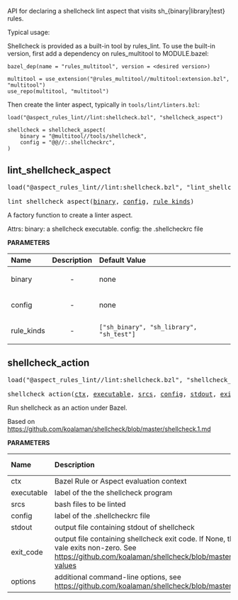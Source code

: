 <!-- Generated with Stardoc: http://skydoc.bazel.build -->

API for declaring a shellcheck lint aspect that visits sh_{binary|library|test} rules.

Typical usage:

Shellcheck is provided as a built-in tool by rules_lint. To use the built-in version, first add a dependency on rules_multitool to MODULE.bazel:

```starlark
bazel_dep(name = "rules_multitool", version = <desired version>)

multitool = use_extension("@rules_multitool//multitool:extension.bzl", "multitool")
use_repo(multitool, "multitool")
```

Then create the linter aspect, typically in `tools/lint/linters.bzl`:

```starlark
load("@aspect_rules_lint//lint:shellcheck.bzl", "shellcheck_aspect")

shellcheck = shellcheck_aspect(
    binary = "@multitool//tools/shellcheck",
    config = "@@//:.shellcheckrc",
)
```

<a id="lint_shellcheck_aspect"></a>

## lint_shellcheck_aspect

<pre>
load("@aspect_rules_lint//lint:shellcheck.bzl", "lint_shellcheck_aspect")

lint_shellcheck_aspect(<a href="#lint_shellcheck_aspect-binary">binary</a>, <a href="#lint_shellcheck_aspect-config">config</a>, <a href="#lint_shellcheck_aspect-rule_kinds">rule_kinds</a>)
</pre>

A factory function to create a linter aspect.

Attrs:
    binary: a shellcheck executable.
    config: the .shellcheckrc file

**PARAMETERS**


| Name  | Description | Default Value |
| :------------- | :------------- | :------------- |
| <a id="lint_shellcheck_aspect-binary"></a>binary |  <p align="center"> - </p>   |  none |
| <a id="lint_shellcheck_aspect-config"></a>config |  <p align="center"> - </p>   |  none |
| <a id="lint_shellcheck_aspect-rule_kinds"></a>rule_kinds |  <p align="center"> - </p>   |  `["sh_binary", "sh_library", "sh_test"]` |


<a id="shellcheck_action"></a>

## shellcheck_action

<pre>
load("@aspect_rules_lint//lint:shellcheck.bzl", "shellcheck_action")

shellcheck_action(<a href="#shellcheck_action-ctx">ctx</a>, <a href="#shellcheck_action-executable">executable</a>, <a href="#shellcheck_action-srcs">srcs</a>, <a href="#shellcheck_action-config">config</a>, <a href="#shellcheck_action-stdout">stdout</a>, <a href="#shellcheck_action-exit_code">exit_code</a>, <a href="#shellcheck_action-options">options</a>)
</pre>

Run shellcheck as an action under Bazel.

Based on https://github.com/koalaman/shellcheck/blob/master/shellcheck.1.md


**PARAMETERS**


| Name  | Description | Default Value |
| :------------- | :------------- | :------------- |
| <a id="shellcheck_action-ctx"></a>ctx |  Bazel Rule or Aspect evaluation context   |  none |
| <a id="shellcheck_action-executable"></a>executable |  label of the the shellcheck program   |  none |
| <a id="shellcheck_action-srcs"></a>srcs |  bash files to be linted   |  none |
| <a id="shellcheck_action-config"></a>config |  label of the .shellcheckrc file   |  none |
| <a id="shellcheck_action-stdout"></a>stdout |  output file containing stdout of shellcheck   |  none |
| <a id="shellcheck_action-exit_code"></a>exit_code |  output file containing shellcheck exit code. If None, then fail the build when vale exits non-zero. See https://github.com/koalaman/shellcheck/blob/master/shellcheck.1.md#return-values   |  `None` |
| <a id="shellcheck_action-options"></a>options |  additional command-line options, see https://github.com/koalaman/shellcheck/blob/master/shellcheck.hs#L95   |  `[]` |


